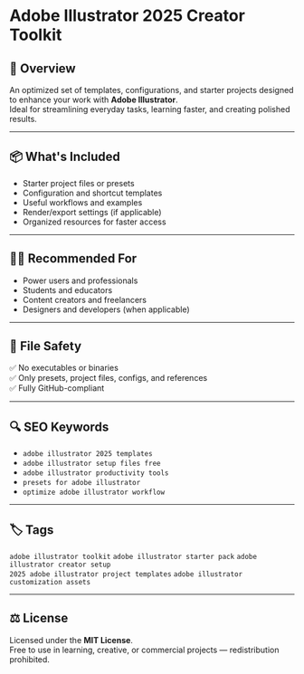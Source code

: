 
# Adobe Illustrator 2025 Creator Toolkit

## 📘 Overview

An optimized set of templates, configurations, and starter projects designed to enhance your work with **Adobe Illustrator**.  
Ideal for streamlining everyday tasks, learning faster, and creating polished results.

---

## 📦 What's Included

- Starter project files or presets  
- Configuration and shortcut templates  
- Useful workflows and examples  
- Render/export settings (if applicable)  
- Organized resources for faster access

---

## 🧑‍💻 Recommended For

- Power users and professionals  
- Students and educators  
- Content creators and freelancers  
- Designers and developers (when applicable)

---

## 🔐 File Safety

✅ No executables or binaries  
✅ Only presets, project files, configs, and references  
✅ Fully GitHub-compliant

---

## 🔍 SEO Keywords

- `adobe illustrator 2025 templates`  
- `adobe illustrator setup files free`  
- `adobe illustrator productivity tools`  
- `presets for adobe illustrator`  
- `optimize adobe illustrator workflow`

---

## 🏷️ Tags

`adobe illustrator toolkit` `adobe illustrator starter pack` `adobe illustrator creator setup`  
`2025 adobe illustrator project templates` `adobe illustrator customization assets`

---

## ⚖️ License

Licensed under the **MIT License**.  
Free to use in learning, creative, or commercial projects — redistribution prohibited.
